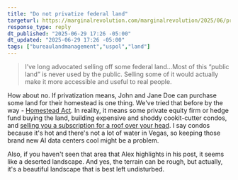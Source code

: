 ```yaml
---
title: "Do not privatize federal land"
targeturl: https://marginalrevolution.com/marginalrevolution/2025/06/privatize-federal-land.html 
response_type: reply
dt_published: "2025-06-29 17:26 -05:00"
dt_updated: "2025-06-29 17:26 -05:00"
tags: ["bureaulandmanagement","uspol","land"]
---
```


> I’ve long advocated selling off some federal land...Most of this “public land” is never used by the public. Selling some of it would actually make it more accessible and useful to real people.

How about no. If privatization means, John and Jane Doe can purchase some land for their homestead is one thing. We've tried that before by the way - [Homestead Act](https://en.wikipedia.org/wiki/Homestead_Acts). In reality, it means some private equity firm or hedge fund buying the land, building expensive and shoddy cookit-cutter condos, and [selling you a subscription for a roof over your head](https://www.nar.realtor/magazine/real-estate-news/commercial/build-to-rent-homes). I say condos because it's hot and there's not a lot of water in Vegas, so keeping those brand new AI data centers cool might be a problem.

Also, if you haven't seen that area that Alex highlights in his post, it seems like a deserted landscape. And yes, the terrain can be rough, but actually, it's a beautiful landscape that is best left undisturbed. 